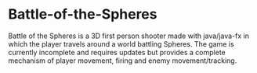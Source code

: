 # Battle-of-the-Spheres
Battle of the Spheres is a 3D first person shooter made with java/java-fx in which the player travels around a world battling Spheres. The game is currently incomplete and requires updates but provides a complete mechanism of player movement, firing and enemy movement/tracking.
